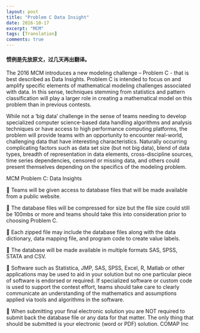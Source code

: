 ```yaml
---
layout: post
title: "Problem C Data Insight"
date: 2016-10-17
excerpt: "MCM"
tags: [Translation]
comments: true
---
```


#### 惯例是先放原文，过几天再出翻译。

The 2016 MCM introduces a new modeling challenge – Problem C - that is best described as
Data Insights. Problem C is intended to focus on and amplify specific elements of mathematical
modeling challenges associated with data. In this sense, techniques stemming from statistics and
pattern classification will play a larger role in creating a mathematical model on this problem
than in previous contests.

While not a ‘big data’ challenge in the sense of teams needing to develop specialized computer
science-based data handling algorithms and analysis techniques or have access to high
performance computing platforms, the problem will provide teams with an opportunity to
encounter real-world, challenging data that have interesting characteristics. Naturally occurring
complicating factors such as data set size (but not big data), blend of data types, breadth of
representation in data elements, cross-discipline sources, time series dependencies, censored or
missing data, and others could present themselves depending on the specifics of the modeling
problem.

MCM Problem C: Data Insights

 Teams will be given access to database files that will be made available from a public
website.

 The database files will be compressed for size but the file size could still be 100mbs or
more and teams should take this into consideration prior to choosing Problem C.

 Each zipped file may include the database files along with the data dictionary, data
mapping file, and program code to create value labels.

 The database will be made available in multiple formats SAS, SPSS, STATA and CSV.

 Software such as Statistica, JMP, SAS, SPSS, Excel, R, Matlab or other applications may
be used to aid in your solution but no one particular piece of software is endorsed or
required. If specialized software or custom code is used to support the contest effort,
teams should take care to clearly communicate an understanding of the mathematics and
assumptions applied via tools and algorithms in the software.

 When submitting your final electronic solution you are NOT required to submit back the
database file or any data for that matter. The only thing that should be submitted is your
electronic (word or PDF) solution.
COMAP Inc